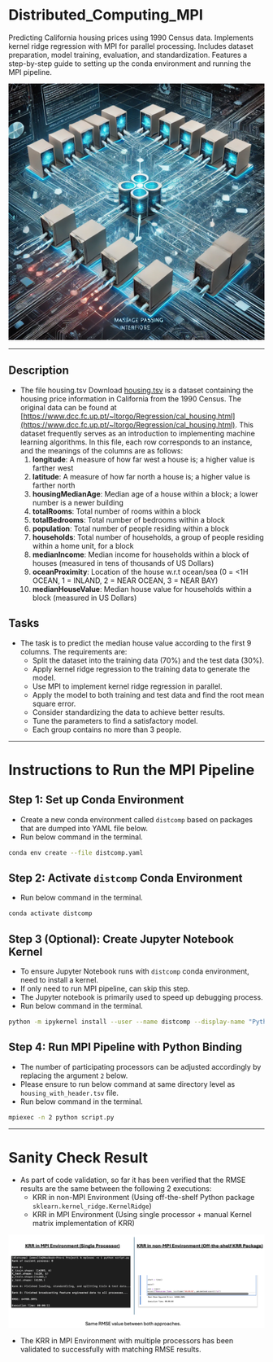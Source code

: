 # Distributed_Computing_MPI

Predicting California housing prices using 1990 Census data. Implements kernel ridge regression with MPI for parallel processing. Includes dataset preparation, model training, evaluation, and standardization. Features a step-by-step guide to setting up the conda environment and running the MPI pipeline.

![thumbnail](thumbnail.jpg)

---

## Description

- The file housing.tsv Download [housing.tsv](https://canvas.nus.edu.sg/courses/60709/files/4324684?wrap=1) is a dataset containing the housing price information in California from the 1990 Census. The original data can be found at [https://www.dcc.fc.up.pt/~ltorgo/Regression/cal_housing.html](https://www.dcc.fc.up.pt/~ltorgo/Regression/cal_housing.html). This dataset frequently serves as an introduction to implementing machine learning algorithms. In this file, each row corresponds to an instance, and the meanings of the columns are as follows:
    1. **longitude**: A measure of how far west a house is; a higher value is farther west
    1. **latitude**: A measure of how far north a house is; a higher value is farther north
    1. **housingMedianAge**: Median age of a house within a block; a lower number is a newer building
    1. **totalRooms**: Total number of rooms within a block
    1. **totalBedrooms**: Total number of bedrooms within a block
    1. **population**: Total number of people residing within a block
    1. **households**: Total number of households, a group of people residing within a home unit, for a block
    1. **medianIncome**: Median income for households within a block of houses (measured in tens of thousands of US Dollars)
    1. **oceanProximity**: Location of the house w.r.t ocean/sea (0 = <1H OCEAN, 1 = INLAND, 2 = NEAR OCEAN, 3 = NEAR BAY)
    1. **medianHouseValue**: Median house value for households within a block (measured in US Dollars)

## Tasks

- The task is to predict the median house value according to the first 9 columns. The requirements are:
    - Split the dataset into the training data (70%) and the test data (30%).
    - Apply kernel ridge regression to the training data to generate the model.
    - Use MPI to implement kernel ridge regression in parallel.
    - Apply the model to both training and test data and find the root mean square error.
    - Consider standardizing the data to achieve better results.
    - Tune the parameters to find a satisfactory model.
    - Each group contains no more than 3 people.

---

# Instructions to Run the MPI Pipeline

## Step 1: Set up Conda Environment

- Create a new conda environment called `distcomp` based on packages that are dumped into YAML file below.
- Run below command in the terminal.

```bash
conda env create --file distcomp.yaml
```

## Step 2: Activate `distcomp` Conda Environment

- Run below command in the terminal.

```bash
conda activate distcomp
```

## Step 3 (Optional): Create Jupyter Notebook Kernel

- To ensure Jupyter Notebook runs with `distcomp` conda environment, need to install a kernel.
- If only need to run MPI pipeline, can skip this step. 
- The Jupyter notebook is primarily used to speed up debugging process.
- Run below command in the terminal.

```bash
python -m ipykernel install --user --name distcomp --display-name "Python 3.10 (distcomp)"
``` 

## Step 4: Run MPI Pipeline with Python Binding

- The number of participating processors can be adjusted accordingly by replacing the argument `2` below.
- Please ensure to run below command at same directory level as `housing_with_header.tsv` file.
- Run below command in the terminal. 

```bash
mpiexec -n 2 python script.py
```

---

# Sanity Check Result

- As part of code validation, so far it has been verified that the RMSE results are the same between the following 2 executions:
    - KRR in non-MPI Environment (Using off-the-shelf Python package `sklearn.kernel_ridge.KernelRidge`)
    - KRR in MPI Environment (Using single processor + manual Kernel matrix implementation of KRR)

![single_processor_validation](single_processor_validation.png)

- The KRR in MPI Environment with multiple processors has been validated to successfully with matching RMSE results.

